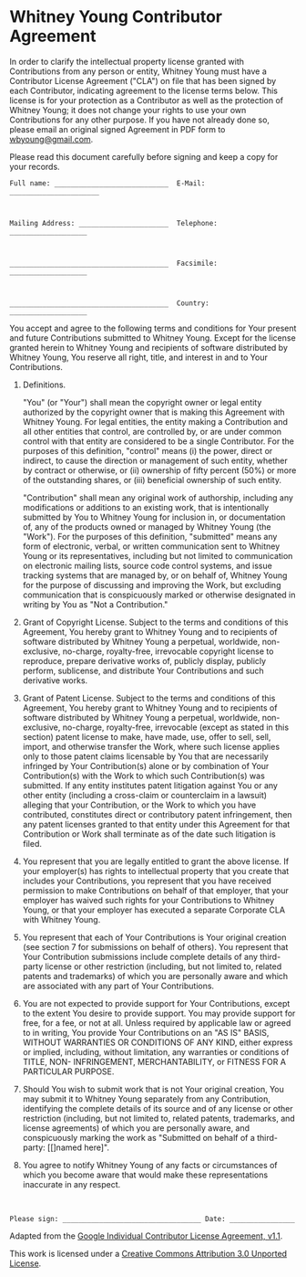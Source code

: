 # Whitney Young Contributor Agreement

In order to clarify the intellectual property license granted with
Contributions from any person or entity, Whitney Young must
have a Contributor License Agreement ("CLA") on file that has been
signed by each Contributor, indicating agreement to the license terms
below.  This license is for your protection as a Contributor as well
as the protection of Whitney Young; it does not change your rights to use
your own Contributions for any other purpose.  If you have not already
done so, please email an original signed Agreement in PDF form to
wbyoung@gmail.com.

Please read this document carefully before signing and keep a
copy for your records.


    Full name: ____________________________  E-Mail: ______________________



    Mailing Address: ______________________  Telephone: ___________________



    _______________________________________  Facsimile: ___________________



    _______________________________________  Country:   ___________________



You accept and agree to the following terms and conditions for Your
present and future Contributions submitted to Whitney Young.  Except for the
license granted herein to Whitney Young and recipients of software
distributed by Whitney Young, You reserve all right, title, and interest in
and to Your Contributions.

1. Definitions.

   "You" (or "Your") shall mean the copyright owner or legal entity
   authorized by the copyright owner that is making this Agreement with
   Whitney Young.  For legal entities, the entity making a Contribution and all
   other entities that control, are controlled by, or are under common
   control with that entity are considered to be a single Contributor.
   For the purposes of this definition, "control" means (i) the power,
   direct or indirect, to cause the direction or management of such
   entity, whether by contract or otherwise, or (ii) ownership of fifty
   percent (50%) or more of the outstanding shares, or (iii) beneficial
   ownership of such entity.

   "Contribution" shall mean any original work of authorship,
   including any modifications or additions to an existing work, that is
   intentionally submitted by You to Whitney Young for inclusion in, or
   documentation of, any of the products owned or managed by Whitney Young (the
   "Work").  For the purposes of this definition, "submitted" means any
   form of electronic, verbal, or written communication sent to Whitney Young or
   its representatives, including but not limited to communication on
   electronic mailing lists, source code control systems, and issue
   tracking systems that are managed by, or on behalf of, Whitney Young for the
   purpose of discussing and improving the Work, but excluding
   communication that is conspicuously marked or otherwise designated in
   writing by You as "Not a Contribution."

2. Grant of Copyright License.  Subject to the terms and
   conditions of this Agreement, You hereby grant to Whitney Young and to
   recipients of software distributed by Whitney Young a perpetual, worldwide,
   non-exclusive, no-charge, royalty-free, irrevocable copyright license
   to reproduce, prepare derivative works of, publicly display, publicly
   perform, sublicense, and distribute Your Contributions and such
   derivative works.

3. Grant of Patent License.  Subject to the terms and conditions
   of this Agreement, You hereby grant to Whitney Young and to recipients of
   software distributed by Whitney Young a perpetual, worldwide, non-exclusive,
   no-charge, royalty-free, irrevocable (except as stated in this
   section) patent license to make, have made, use, offer to sell, sell,
   import, and otherwise transfer the Work, where such license applies
   only to those patent claims licensable by You that are necessarily
   infringed by Your Contribution(s) alone or by combination of Your
   Contribution(s) with the Work to which such Contribution(s) was
   submitted. If any entity institutes patent litigation against You
   or any other entity (including a cross-claim or counterclaim in a
   lawsuit) alleging that your Contribution, or the Work to which you
   have contributed, constitutes direct or contributory patent infringement,
   then any patent licenses granted to that entity under this Agreement for
   that Contribution or Work shall terminate as of the date such litigation
   is filed.

4. You represent that you are legally entitled to grant the above
   license.  If your employer(s) has rights to intellectual property that
   you create that includes your Contributions, you represent that you
   have received permission to make Contributions on behalf of that
   employer, that your employer has waived such rights for your
   Contributions to Whitney Young, or that your employer has executed a separate
   Corporate CLA with Whitney Young.

5. You represent that each of Your Contributions is Your original
   creation (see section 7 for submissions on behalf of others).  You
   represent that Your Contribution submissions include complete details
   of any third-party license or other restriction (including, but not
   limited to, related patents and trademarks) of which you are
   personally aware and which are associated with any part of Your
   Contributions.

6. You are not expected to provide support for Your Contributions,
   except to the extent You desire to provide support.  You may provide
   support for free, for a fee, or not at all.  Unless required by
   applicable law or agreed to in writing, You provide Your Contributions
   on an "AS IS" BASIS, WITHOUT WARRANTIES OR CONDITIONS OF ANY KIND,
   either express or implied, including, without limitation, any
   warranties or conditions of TITLE, NON- INFRINGEMENT, MERCHANTABILITY,
   or FITNESS FOR A PARTICULAR PURPOSE.

7. Should You wish to submit work that is not Your original
   creation, You may submit it to Whitney Young separately from any
   Contribution, identifying the complete details of its source and of
   any license or other restriction (including, but not limited to,
   related patents, trademarks, and license agreements) of which you are
   personally aware, and conspicuously marking the work as "Submitted on
   behalf of a third-party: [[]named here]".

8. You agree to notify Whitney Young of any facts or circumstances of
   which you become aware that would make these representations
   inaccurate in any respect.

&nbsp;

    Please sign: __________________________________ Date: ________________

Adapted from the [Google Individual Contributor License Agreement, v1.1][google-cla].

This work is licensed under a [Creative Commons Attribution 3.0 Unported License][cc].

[google-cla]: https://developers.google.com/open-source/cla/individual
[cc]: http://creativecommons.org/licenses/by/3.0/
